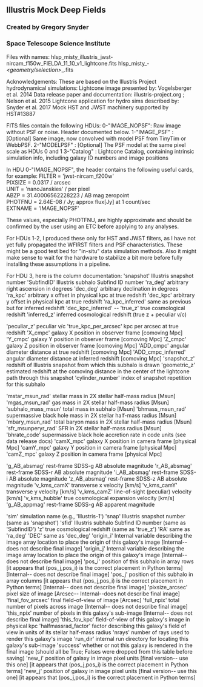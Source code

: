 ## Illustris Mock Deep Fields
### Created by Gregory Snyder
### Space Telescope Science Institute

Files with names:
hlsp_misty_illustris_jwst-nircam_f150w_FIELDA_11_10_v1_lightcone.fits
hlsp_misty_<sim>_<telescope>-<instrument>_<filter>_<geometry/selection>_<version>_<type>.fits

Acknowledgements:
These are based on the Illustris Project hydrodynamical simulations:
Lightcone image presented by: Vogelsberger et al. 2014
Data release paper and documentation:  illustris-project.org ; Nelson et al. 2015
Lightcone application for hydro sims described by: Snyder et al. 2017
Mock HST and JWST machinery supported by HST#13887

FITS files contain the following HDUs:
0-"IMAGE_NOPSF":  Raw image without PSF or noise.  Header documented below.
1-"IMAGE_PSF"  :  [Optional] Same image, now convolved with model PSF from TinyTim or WebbPSF.
2-"MODELPSF"   :  [Optional] The PSF model at the same pixel scale as HDUs 0 and 1
3-"Catalog"    :  Lightcone Catalog, containing intrinsic simulation info, including galaxy ID numbers and image positions

In HDU 0-"IMAGE_NOPSF", the header contains the following useful cards, for example:
FILTER  = 'jwst-nircam_f200w'                                                   
PIXSIZE =               0.0317 / arcsec                                         
UNIT    = 'nanoJanskies'       / per pixel                                      
ABZP    =    31.40006562228223 / AB mag zeropoint                               
PHOTFNU =             2.64E-08 / Jy; approx flux[Jy] at 1 count/sec             
EXTNAME = 'IMAGE_NOPSF'  

These values, especially PHOTFNU, are highly approximate and should be confirmed by the user using an ETC before applying to any analyses.

For HDUs 1-2, I produced these only for HST and JWST filters, as I have not yet fully propagated the WFIRST filters and PSF characteristics. These might be a good test bed for "in-situ" data simulation methods.  Also it might make sense to wait for the hardware to stabilize a bit more before fully installing these assumptions in a pipeline.

For HDU 3, here is the column documentation:
'snapshot' 	       	      Illustris snapshot number
'SubfindID'		      Illustris subhalo Subfind ID number
'ra_deg'		      arbitrary right ascension in degrees
'dec_deg'		      arbitrary declination in degrees
'ra_kpc'		      arbitrary x offset in physical kpc at true redshift
'dec_kpc'		      arbitrary y offset in physical kpc at true redshift
'ra_kpc_inferred'	      same as previous but for inferred redshift
'dec_kpc_inferred'	      --
'true_z'		      true cosmological redshift
'inferred_z'		      inferred cosmological redshift (true z + peculiar v/c)
            		       
'peculiar_z'		      peculiar v/c
'true_kpc_per_arcsec'	      kpc per arcsec at true redshift
'X_cmpc'		      galaxy X position in observer frame [comoving Mpc]
'Y_cmpc'		      galaxy Y position in observer frame [comoving Mpc]
'Z_cmpc'		      galaxy Z position in observer frame [comoving Mpc]
'ADD_cmpc'		      angular diameter distance at true redshift [comoving Mpc]
'ADD_cmpc_inferred'	      angular diameter distance at inferred redshift [comoving Mpc]
'snapshot_z'		      redshift of Illustris snapshot from which this subhalo is drawn
'geometric_z'		      estimated redshift at the comoving distance in the center of the lightcone path through this snapshot
'cylinder_number'	      index of snapshot repetition for this subhalo

'mstar_msun_rad'	      stellar mass in 2X stellar half-mass radius [Msun]
'mgas_msun_rad'		      gas mass in 2X stellar half-mass radius [Msun]
'subhalo_mass_msun'	      total mass in subhalo [Msun]
'bhmass_msun_rad'	      supermassive black hole mass in 2X stellar half-mass radius [Msun]
'mbary_msun_rad'	      total baryon mass in 2X stellar half-mass radius [Msun]
'sfr_msunperyr_rad'	      SFR in 2X stellar half-mass radius [Msun]
'bhrate_code'		      supermassive black hole accretion rate in code units (see data release docs)
'camX_mpc'		      galaxy X position in camera frame [physical Mpc]
'camY_mpc'		      galaxy Y position in camera frame [physical Mpc]
'camZ_mpc'		      galaxy Z position in camera frame [physical Mpc]
             		      
'g_AB_absmag'		      rest-frame SDSS-g AB absolute magnitude
'r_AB_absmag'		      rest-frame SDSS-r AB absolute magnitude
'i_AB_absmag'		      rest-frame SDSS-i AB absolute magnitude
'z_AB_absmag'		      rest-frame SDSS-z AB absolute magnitude
'v_kms_camX'		      transverse x velocity [km/s]
'v_kms_camY'		      transverse y velocity [km/s]
'v_kms_camZ'		      line-of-sight (peculiar) velocity [km/s]
'v_kms_hubble'		      true cosmological expansion velocity [km/s]
'g_AB_appmag'		      rest-frame SDSS-g AB apparent magnitude

'sim'			      simulation name (e.g., 'Illustris-1')
'snap'			      Illustris snapshot number (same as 'snapshot')
'sfid'			      Illustris subhalo Subfind ID number (same as 'SubfindID')
'z'			      true cosmological redshift (same as 'true_z')
'RA'			      same as 'ra_deg'
'DEC'			      same as 'dec_deg'
'origin_i'		      Internal variable describing the image array location to place the origin of this galaxy's image [Internal-- does not describe final image]
'origin_j'		      Internal variable describing the image array location to place the origin of this galaxy's image [Internal-- does not describe final image]
'pos_i'			      position of this subhalo in array rows  [it appears that (pos_j,pos_i) is the correct placement in Python terms] [Internal-- does not describe final image]
'pos_j'			      position of this subhalo in array columns  [it appears that (pos_j,pos_i) is the correct placement in Python terms] [Internal-- does not describe final image]
'pixsize_arcsec'	      pixel size of image [Arcsec-- Internal--does not describe final image]
'final_fov_arcsec'	      final field-of-view of image [Arcsec]
'full_npix'		      total number of pixels across image [Internal-- does not describe final image]
'this_npix'		      number of pixels in this galaxy's sub-image [Internal-- does not describe final image]
'this_fov_kpc'		      field-of-view of this galaxy's image in physical kpc
'halfmassrad_factor'	      factor describing this galaxy's field of view in units of its stellar half-mass radius
'nrays'			      number of rays used to render this galaxy's image
'run_dir'		      internal run directory for locating this galaxy's sub-image
'success'		      whether or not this galaxy is rendered in the final image (should all be True; Falses were dropped from this table before saving)
'new_i'			      position of galaxy in image pixel units [final version-- use this one]  [it appears that (pos_j,pos_i) is the correct placement in Python terms]
'new_j'			      position of galaxy in image pixel units [final version-- use this one]  [it appears that (pos_j,pos_i) is the correct placement in Python terms]
